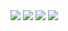 <img src="https://capsule-render.vercel.app/api?type=waving&color=abcaf6&height=150&section=header" />


<img src="https://img.shields.io/badge/Python-3776AB?style=for-the-badge&logo=Python&logoColor=white">


<img src="https://img.shields.io/badge/GitHub-20232a.svg?style=for-the-badge&logo=GITHUB&logoColor=181717" />



<img src="https://capsule-render.vercel.app/api?type=waving&color=abcaf6&height=150&section=footer" />

<!--
**GeumSangLEE/GeumSangLEE** is a ✨ _special_ ✨ repository because its `README.md` (this file) appears on your GitHub profile.

Here are some ideas to get you started:

- 🔭 I’m currently working on ...
- 🌱 I’m currently learning ...
- 👯 I’m looking to collaborate on ...
- 🤔 I’m looking for help with ...
- 💬 Ask me about ...
- 📫 How to reach me: ...
- 😄 Pronouns: ...
- ⚡ Fun fact: ...
-->
